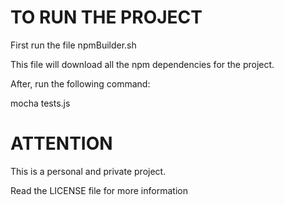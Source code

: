 # TO RUN THE PROJECT #

First run the file npmBuilder.sh

This file will download all the npm dependencies for the project.

After, run the following command:

mocha tests.js


# ATTENTION

This is a personal and private project.

Read the LICENSE file for more information
